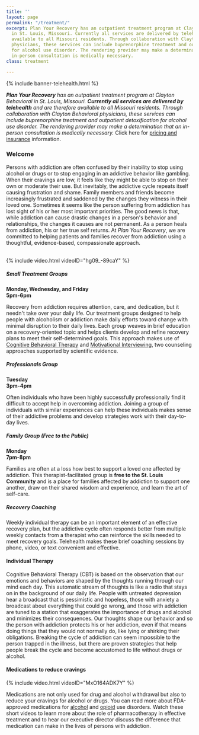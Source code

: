 ```yaml
---
title: ''
layout: page
permalink: "/treatment/"
excerpt: Plan Your Recovery has an outpatient treatment program at Clayton Behavioral
  in St. Louis, Missouri. Currently all services are delivered by telehealth and are
  available to all Missouri residents. Through collaboration with Clayton Behavioral
  physicians, these services can include buprenorphine treatment and outpatient detoxification
  for alcohol use disorder. The rendering provider may make a determination that an
  in-person consultation is medically necessary.
class: treatment

---
```

{% include banner-telehealth.html %}

**_Plan Your Recovery_** _has an outpatient treatment program at Clayton Behavioral in St. Louis, Missouri. **Currently all services are delivered by telehealth** and are therefore available to all Missouri residents. Through collaboration with Clayton Behavioral physicians, these services can include buprenorphine treatment and outpatient detoxification for alcohol use disorder. The rendering provider may make a determination that an in-person consultation is medically necessary._ Click here for [pricing and insurance](http://planyourrecovery.com/pricing) information.

### Welcome

Persons with addiction are often confused by their inability to stop using alcohol or drugs or to stop engaging in an addictive behavior like gambling. When their cravings are low, it feels like they might be able to stop on their own or moderate their use. But inevitably, the addictive cycle repeats itself causing frustration and shame. Family members and friends become increasingly frustrated and saddened by the changes they witness in their loved one. Sometimes it seems like the person suffering from addiction has lost sight of his or her most important priorities. The good news is that, while addiction can cause drastic changes in a person's behavior and relationships, the changes it causes are not permanent. As a person heals from addiction, his or her true self returns. At _Plan Your Recovery_, we are committed to helping patients and families recover from addiction using a thoughtful, evidence-based, compassionate approach. <br><br>

{% include video.html videoID="hg09_-89caY" %}

##### Small Treatment Groups

**Monday, Wednesday, and Friday  
5pm-6pm**

Recovery from addiction requires attention, care, and dedication, but it needn't take over your daily life. Our treatment groups designed to help people with alcoholism or addiction make daily efforts toward change with minimal disruption to their daily lives. Each group weaves in brief education on a recovery-oriented topic and helps clients develop and refine recovery plans to meet their self-determined goals. This approach makes use of [Cognitive Behavioral Therapy](https://www.drugabuse.gov/publications/principles-drug-addiction-treatment-research-based-guide-third-edition/evidence-based-approaches-to-drug-addiction-treatment/behavioral) and [Motivational Interviewing](https://attcnetwork.org/centers/northwest-attc/motivational-interviewing-mi), two counseling approaches supported by scientific evidence.

##### Professionals Group

**Tuesday  
3pm-4pm**

Often individuals who have been highly successfully professionally find it difficult to accept help in overcoming addiction. Joining a group of individuals with similar experiences can help these individuals makes sense of their addictive problems and develop strategies work with their day-to-day lives.

##### Family Group (Free to the Public)

**Monday  
7pm-8pm**

Families are often at a loss how best to support a loved one affected by addiction. This therapist-facilitated group is **free to the St. Louis Community** and is a place for families affected by addiction to support one another, draw on their shared wisdom and experience, and learn the art of self-care.

##### Recovery Coaching

Weekly individual therapy can be an important element of an effective recovery plan, but the addictive cycle often responds better from multiple weekly contacts from a therapist who can reinforce the skills needed to meet recovery goals. Telehealth makes these brief coaching sessions by phone, video, or text convenient and effective.

#### Individual Therapy

Cognitive Behavioral Therapy (CBT) is based on the observation that our emotions and behaviors are shaped by the thoughts running through our mind each day. This automatic stream of thoughts is like a radio that stays on in the background of our daily life. People with untreated depression hear a broadcast that is pessimistic and hopeless, those with anxiety a broadcast about everything that could go wrong, and those with addiction are tuned to a station that exaggerates the importance of drugs and alcohol and minimizes their consequences. Our thoughts shape our behavior and so the person with addiction protects his or her addiction, even if that means doing things that they would not normally do, like lying or shirking their obligations. Breaking the cycle of addiction can seem impossible to the person trapped in the illness, but there are proven strategies that help people break the cycle and become accustomed to life without drugs or alcohol.

#### Medications to reduce cravings

{% include video.html videoID="MxO164ADK7Y" %}

Medications are not only used for drug and alcohol withdrawal but also to reduce your cravings for alcohol or drugs. You can read more about FDA-approved medications for [alcohol](https://store.samhsa.gov/shin/content/SMA15-4907/SMA15-4907.pdf) and [opioid](https://store.samhsa.gov/shin/content/SMA09-4442/SMA09-4442.pdf) use disorders. Watch these short videos to learn more about the role of pharmacotherapy in effective treatment and to hear our executive director discuss the difference that medication can make in the lives of persons with addiction.